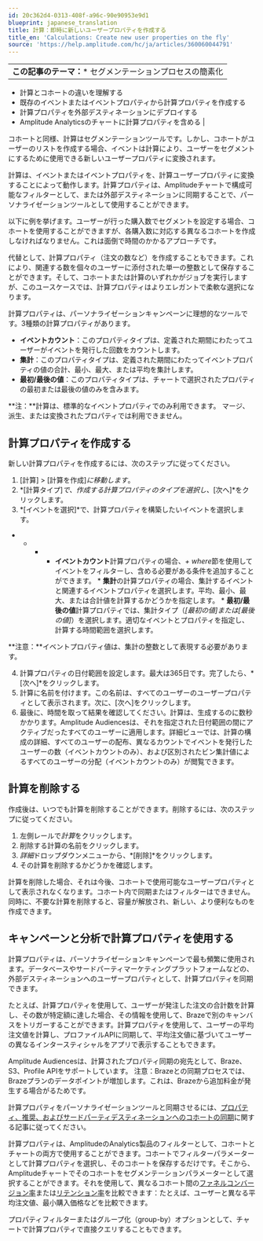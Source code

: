```yaml
---
id: 20c362d4-0313-408f-a96c-90e90953e9d1
blueprint: japanese_translation
title: 計算：即時に新しいユーザープロパティを作成する
title_en: 'Calculations: Create new user properties on the fly'
source: 'https://help.amplitude.com/hc/ja/articles/360060044791'
---
```

|  |
| --- |
| **この記事のテーマ：*** セグメンテーションプロセスの簡素化
* 計算とコホートの違いを理解する
* 既存のイベントまたはイベントプロパティから計算プロパティを作成する
* 計算プロパティを外部デスティネーションにデプロイする
* Amplitude Analyticsのチャートに計算プロパティを含める
 |

コホートと同様、計算はセグメンテーションツールです。しかし、コホートがユーザーのリストを作成する場合、イベントは計算により、ユーザーをセグメントにするために使用できる新しいユーザープロパティに変換されます。

計算は、イベントまたはイベントプロパティを、計算ユーザープロパティに変換することによって動作します。計算プロパティは、Amplitudeチャートで構成可能なフィルターとして、または外部デスティネーションに同期することで、パーソナライゼーションツールとして使用することができます。

以下に例を挙げます。ユーザーが行った購入数でセグメントを設定する場合、コホートを使用することができますが、各購入数に対応する異なるコホートを作成しなければなりません。これは面倒で時間のかかるアプローチです。

代替として、計算プロパティ（注文の数など）を作成することもできます。これにより、関連する数を個々のユーザーに添付された単一の整数として保存することができます。そして、コホートまたは計算のいずれかがジョブを実行しますが、このユースケースでは、計算プロパティはよりエレガントで柔軟な選択になります。

計算プロパティは、パーソナライゼーションキャンペーンに理想的なツールです。3種類の計算プロパティがあります。

* **イベントカウント**：このプロパティタイプは、定義された期間にわたってユーザーがイベントを発行した回数をカウントします。
* **集計**：このプロパティタイプは、定義された期間にわたってイベントプロパティの値の合計、最小、最大、または平均を集計します。
* **最初/最後の値**：このプロパティタイプは、チャートで選択されたプロパティの最初または最後の値のみを含みます。

**注：**計算は、標準的なイベントプロパティでのみ利用できます。 マージ、派生、または変換されたプロパティでは利用できません。

## 計算プロパティを作成する

新しい計算プロパティを作成するには、次のステップに従ってください。

1. [計算] > [計算を作成]*に移動します*。
2. *[計算タイプ]*で、作成する計算プロパティのタイプを選択し、*[次へ]*をクリックします。
3. *[イベントを選択]*で、計算プロパティを構築したいイベントを選択します。

* * * * **イベントカウント**計算プロパティの場合、*+ where*節を使用してイベントをフィルターし、含める必要がある条件を追加することができます。
				* **集計**の計算プロパティの場合、集計するイベントと関連するイベントプロパティを選択します。平均、最小、最大、または合計値を計算するかどうかを指定します。
				* **最初/最後の値**計算プロパティでは、集計タイプ（*[最初の値]*または*[最後の値]*）を選択します。適切なイベントとプロパティを指定し、計算する時間範囲を選択します。

**注意：**イベントプロパティ値は、集計の整数として表現する必要があります。

4. 計算プロパティの日付範囲を設定します。最大は365日です。完了したら、*[次へ]*をクリックします。
5. 計算に名前を付けます。この名前は、すべてのユーザーのユーザープロパティとして表示されます。次に、[次へ]をクリックします。
6. 最後に、時間を取って結果を確認してください。計算は、生成するのに数秒かかります。Amplitude Audiencesは、それを指定された日付範囲の間にアクティブだったすべてのユーザーに適用します。詳細ビューでは、計算の構成の詳細、すべてのユーザーの配布、異なるカウントでイベントを発行したユーザーの数（イベントカウントのみ）、および区別されたビン集計値によるすべてのユーザーの分配（イベントカウントのみ）が閲覧できます。

## 計算を削除する

作成後は、いつでも計算を削除することができます。削除するには、次のステップに従ってください。

1. 左側レールで*計算*をクリックします。
2. 削除する計算の名前をクリックします。
3. *詳細*ドロップダウンメニューから、*[削除]*をクリックします。
4. その計算を削除するかどうかを確認します。

計算を削除した場合、それは今後、コホートで使用可能なユーザープロパティとして表示されなくなります。コホート内で同期またはフィルターはできません。同時に、不要な計算を削除すると、容量が解放され、新しい、より便利なものを作成できます。

## キャンペーンと分析で計算プロパティを使用する

計算プロパティは、パーソナライゼーションキャンペーンで最も頻繁に使用されます。データベースやサードパーティマーケティングプラットフォームなどの、外部デスティネーションへのユーザープロパティとして、計算プロパティを同期できます。

たとえば、計算プロパティを使用して、ユーザーが発注した注文の合計数を計算し、その数が特定額に達した場合、その情報を使用して、Brazeで別のキャンバスをトリガーすることができます。計算プロパティを使用して、ユーザーの平均注文値を計算し、プロファイルAPIに同期して、平均注文値に基づいてユーザーの異なるインタースティシャルをアプリで表示することもできます。

Amplitude Audiencesは、計算されたプロパティ同期の宛先として、Braze、S3、Profile APIをサポートしています。 注意：Brazeとの同期プロセスでは、Brazeプランのデータポイントが増加します。これは、Brazeから追加料金が発生する場合がるためです。

計算プロパティをパーソナライゼーションツールと同期させるには、[プロパティ、推奨、およびサードパーティデスティネーションへのコホートの同期](https://help.amplitude.com/hc/en-us/articles/360060055531)に関する記事に従ってください。

計算プロパティは、AmplitudeのAnalytics製品のフィルターとして、コホートとチャートの両方で使用することができます。コホートでフィルターパラメーターとして計算プロパティを選択し、そのコホートを保存するだけです。そこから、Amplitudeチャートでそのコホートをセグメンテーションパラメーターとして選択することができます。それを使用して、異なるコホート間の[ファネルコンバージョン率](https://help.amplitude.com/hc/en-us/articles/360039976531)または[リテンション率](/docs/analytics/charts/retention-analysis/retention-analysis-build)を比較できます：たとえば、ユーザーと異なる平均注文値、最小購入価格などを比較できます。

プロパティフィルターまたはグループ化（group-by）オプションとして、チャートで計算プロパティで直接クエリすることもできます。
